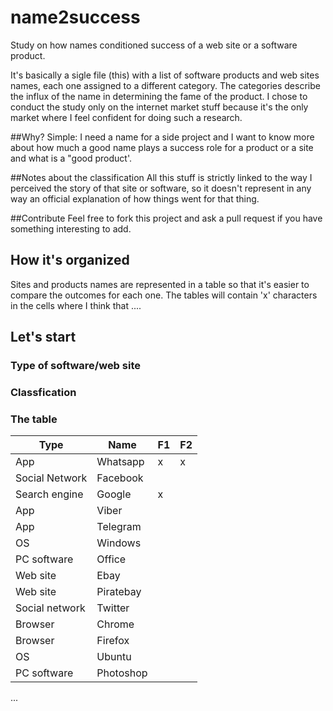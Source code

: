 # name2success
Study on how names conditioned success of a web site or a software product.

It's basically a sigle file (this) with a list of software products and web sites  names, each one assigned to a different category. The categories describe the influx of the name in determining the fame of the product.  I chose to conduct the study only on the internet market stuff because it's the only market where I feel confident for doing such a research.

##Why?
Simple: I need a name for a side project and I want to know more about how much a good name plays a success role for a product or a site and what is a "good product'.

##Notes about the classification
All this stuff is strictly linked to the way I perceived the story of that site or software, so it doesn't represent in any way an official explanation of how things went for that thing.

##Contribute
Feel free to fork this project and ask a pull request if you have something interesting to add.

## How it's organized
Sites and products names are represented in a table so that it's easier to compare the outcomes for each one. The tables will contain 'x' characters in the cells where I think that ....

## Let's start

### Type of software/web site 


### Classfication


### The table

Type           | Name       | F1  | F2 
---            | ---        | --- | --- 
App            | Whatsapp   | x   | x 
Social Network | Facebook   |     | 
Search engine  | Google     | x   | 
App            | Viber      |     |
App            | Telegram   |     |
OS             | Windows    |     |
PC software    | Office     |     |
Web site       | Ebay       |     |
Web site       | Piratebay  |     |
Social network | Twitter    |     |
Browser        | Chrome     |     | 
Browser        | Firefox    |     |
OS             | Ubuntu     |     |
PC software    | Photoshop  |     |


...
